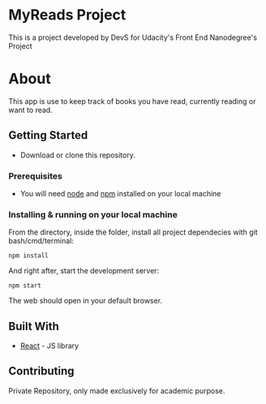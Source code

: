 # MyReads Project

This is a project developed by DevS for Udacity's Front End Nanodegree's Project

# About
This app is use to keep track of books you have read, currently reading or want to read.

## Getting Started

- Download or clone this repository. 

### Prerequisites

- You will need [node](https://nodejs.org/en/) and [npm](https://www.npmjs.com/) installed on your local machine

### Installing & running on your local machine

From the directory, inside the folder, install all project dependecies with git bash/cmd/terminal:
```
npm install
```
And right after, start the development server:
```
npm start
```
The web should open in your default browser.

## Built With

* [React](https://reactjs.org/) - JS library

## Contributing

Private Repository, only made exclusively for academic purpose.
